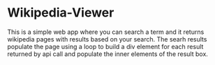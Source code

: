 # Wikipedia-Viewer

This is a simple web app where you can search a term and it returns wikipedia pages with results based on your search.
The searh results populate the page using a loop to build a div element for each result returned by api call and populate the inner elements of the result box.
